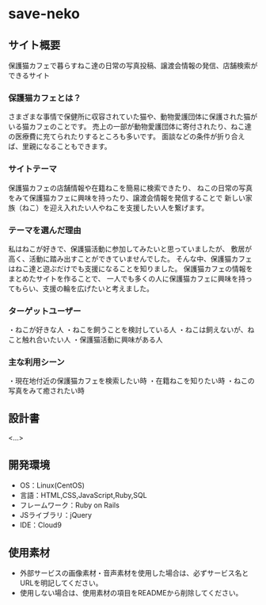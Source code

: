 # save-neko


## サイト概要

保護猫カフェで暮らすねこ達の日常の写真投稿、譲渡会情報の発信、店舗検索ができるサイト

### 保護猫カフェとは？
さまざまな事情で保健所に収容されていた猫や、動物愛護団体に保護された猫がいる猫カフェのことです。
売上の一部が動物愛護団体に寄付されたり、ねこ達の医療費に充てられたりするところも多いです。
面談などの条件が折り合えば、里親になることもできます。


### サイトテーマ

保護猫カフェの店舗情報や在籍ねこを簡易に検索できたり、
ねこの日常の写真をみて保護猫カフェに興味を持ったり、譲渡会情報を発信することで
新しい家族（ねこ）を迎え入れたい人やねこを支援したい人を繋げます。


### テーマを選んだ理由

私はねこが好きで、保護猫活動に参加してみたいと思っていましたが、
敷居が高く、活動に踏み出すことができていませんでした。
そんな中、保護猫カフェはねこ達と遊ぶだけでも支援になることを知りました。
保護猫カフェの情報をまとめたサイトを作ることで、
一人でも多くの人に保護猫カフェに興味を持ってもらい、支援の輪を広げたいと考えました。


### ターゲットユーザー
・ねこが好きな人
・ねこを飼うことを検討している人
・ねこは飼えないが、ねこと触れ合いたい人
・保護猫活動に興味がある人


### 主な利用シーン
・現在地付近の保護猫カフェを検索したい時
・在籍ねこを知りたい時
・ねこの写真をみて癒されたい時


## 設計書
<...>

## 開発環境
- OS：Linux(CentOS)
- 言語：HTML,CSS,JavaScript,Ruby,SQL
- フレームワーク：Ruby on Rails
- JSライブラリ：jQuery
- IDE：Cloud9

## 使用素材
- 外部サービスの画像素材・音声素材を使用した場合は、必ずサービス名とURLを明記してください。
- 使用しない場合は、使用素材の項目をREADMEから削除してください。